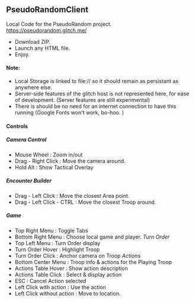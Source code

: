 ## PseudoRandomClient
Local Code for the PseudoRandom project. https://pseudorandom.glitch.me/

* Download ZIP.
* Launch any HTML file.
* Enjoy.

#### Note: 
 * Local Storage is linked to file:// so it should remain as persistant as anywhere else.
 * Server-side features of the glitch host is not represented here, for ease of development. (Server features are still experimental)
 * There is should be no need for an internet connection to have this running (Google Fonts won't work, bo-hoo. )

#### Controls
##### Camera Control
* Mouse Wheel                         :  Zoom in/out
* Drag - Right Click                   :  Move the camera around.
* Hold Alt                                    :  Show Tactical Overlay

##### Encounter Builder 
* Drag - Left Click                     :  Move the closest Area point.
* Drag - Left Click - CTRL       :  Move the closest Troop around.

##### Game 
* Top Right Menu                     : Toggle Tabs
* Bottom Right Menu                  : Choose local game and player.
*Turn Order*
* Top Left Menu                        : Turn Order display
* Turn Order Hover                  : Highlight Troop
* Turn Order Click                    : Anchor camera on Troop
*Actions*
* Bottom Center Menu           : Troop info & actions for the Playing Troop
* Actions Table Hover             : Show action description
* Actions Table Click               : Select & display action
* ESC                                           : Cancel Action selected
* Left Click with action            : Use the action
* Left Click without action      : Move to location.

